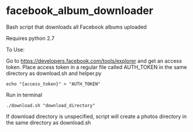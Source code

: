 facebook_album_downloader
=========================

Bash script that downloads all Facebook albums uploaded

Requires python 2.7

To Use:

  Go to https://developers.facebook.com/tools/explorer and get an access token. Place access token in a regular file called
  AUTH_TOKEN in the same directory as download.sh and helper.py
  <pre><code>echo "{access_token}" > "AUTH_TOKEN"</code></pre>
  Run in terminal
  <pre><code>./download.sh "download_directory"</code></pre>
  If download directory is unspecified, script will create a photos directory in the same directory as download.sh
  
  
  
